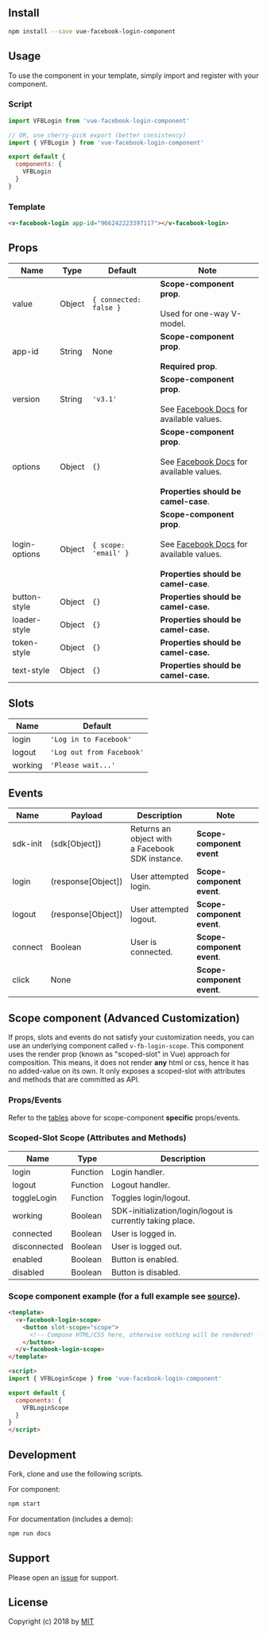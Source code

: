 ## Install
```bash
npm install --save vue-facebook-login-component
```

## Usage
To use the component in your template, simply import and register with your component.

### Script
```js
import VFBLogin from 'vue-facebook-login-component'

// OR, use cherry-pick export (better consistency)
import { VFBLogin } from 'vue-facebook-login-component'

export default {
  components: {
    VFBLogin
  }
}
```

### Template
```html
<v-facebook-login app-id="966242223397117"></v-facebook-login>
```

## Props
<div id="props-table-wrap" class="docs-table-wrap">

| Name          | Type   | Default                | Note |
|---------------|--------|------------------------|------|
| value         | Object | `{ connected: false }` | **Scope-component prop**.<br><br>Used for one-way V-model.
| app-id        | String | None                   | **Scope-component prop**.<br><br>**Required prop**.
| version 	    | String | `'v3.1'`               | **Scope-component prop**.<br><br>See [Facebook Docs](https://developers.facebook.com/docs/apps/changelog/) for available values.
| options       | Object | `{}`                   | **Scope-component prop**.<br><br>See [Facebook Docs](https://developers.facebook.com/docs/javascript/reference/FB.init/) for available values.<br><br>**Properties should be camel-case**.
| login-options | Object | `{ scope: 'email' }`   | **Scope-component prop**.<br><br>See [Facebook Docs](https://developers.facebook.com/docs/reference/javascript/FB.login/) for available values.<br><br>**Properties should be camel-case**.
| button-style  | Object | `{}`                   | **Properties should be camel-case.**
| loader-style  | Object | `{}`                   | **Properties should be camel-case.**
| token-style   | Object | `{}`                   | **Properties should be camel-case.**
| text-style    | Object | `{}`                   | **Properties should be camel-case.**

</div>

## Slots
<div id="slots-table-wrap" class="docs-table-wrap">

| Name    | Default                   |
|---------|-------------------------- |
| login   | `'Log in to Facebook'`    |
| logout  | `'Log out from Facebook'` |
| working | `'Please wait...'`        |

</div>

## Events
<div id="events-table-wrap" class="docs-table-wrap">

| Name               | Payload            | Description                                          | Note |
|--------------------|--------------------|------------------------------------------------------|------|
| sdk-init           | (sdk[Object])      | Returns an object with <br> a Facebook SDK instance. | **Scope-component event**
| login              | (response[Object]) | User attempted login.                                | **Scope-component event**.
| logout             | (response[Object]) | User attempted logout.                               | **Scope-component event**.
| connect            | Boolean            | User is connected.                                   | **Scope-component event**.
| click              | None               | &nbsp;                                               | **Scope-component event**.

</div>

## Scope component (Advanced Customization)
If props, slots and events do not satisfy your customization needs, you can use an underlying component called `v-fb-login-scope`. This component uses the render prop (known as "scoped-slot" in Vue) approach for composition. This means, it does not render **any** html or css, hence it has no added-value on its own. It only exposes a scoped-slot with attributes and methods that are committed as API.

### Props/Events
Refer to the [tables](#props-table-wrap) above for scope-component **specific** props/events.

### Scoped-Slot Scope (Attributes and Methods)
<div id="scope-table-wrap" class="docs-table-wrap">

| Name         | Type     | Description                                                |
|--------------|----------|------------------------------------------------------------|
| login        | Function | Login handler.                                             |
| logout       | Function | Logout handler.                                            |
| toggleLogin  | Function | Toggles login/logout.                                      |
| working      | Boolean  | SDK-initialization/login/logout is currently taking place. |
| connected    | Boolean  | User is logged in.                                         |
| disconnected | Boolean  | User is logged out.                                        |
| enabled      | Boolean  | Button is enabled.                                         |
| disabled     | Boolean  | Button is disabled.                                        |

</div>

### Scope component example (for a full example see [source](https://github.com/adi518/vue-facebook-login-component/blob/master/src/components/FBLogin.vue)).

```html
<template>
  <v-facebook-login-scope>
    <button slot-scope="scope">
      <!-- Compose HTML/CSS here, otherwise nothing will be rendered! -->
    </button>
  </v-facebook-login-scope>
</template>

<script>
import { VFBLoginScope } from 'vue-facebook-login-component'

export default {
  components: {
    VFBLoginScope
  }
}
</script>
```

## Development
Fork, clone and use the following scripts.

For component:
```bash
npm start
```
For documentation (includes a demo):
```bash
npm run docs
```

## Support
Please open an [issue](https://github.com/adi518/vue-facebook-login-component/issues) for support.

## License
Copyright (c) 2018 by [MIT](https://opensource.org/licenses/MIT)